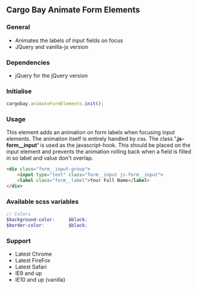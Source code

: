 ## Cargo Bay Animate Form Elements

### General
- Animates the labels of input fields on focus
- JQuery and vanilla-js version


### Dependencies
- jQuery for the jQuery version


### Initialise
```javascript
cargobay.animateFormElements.init();
```


### Usage
This element adds an animation on form labels when focusing input elements. The animation itself is entirely handled by css.
The class **'.js-form__input'** is used as the javascript-hook.
This should be placed on the input element and prevents the animation rolling back when a field is filled in so label and value don't overlap.

```html
<div class="form__input-group">
    <input type="text" class="form__input js-form__input">
    <label class="form__label">Your Full Name</label>
</div>
```

### Available scss variables
```scss
// Colors
$background-color:     $black;
$border-color:         $black;
```


### Support
- Latest Chrome
- Latest FireFox
- Latest Safari
- IE9 and up
- IE10 and up (vanilla)